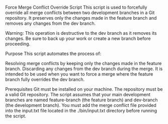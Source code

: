 Force Merge Conflict Override Script
This script is used to forcefully override all merge conflicts between two development branches in a Git repository. It preserves only the changes made in the feature branch and removes any changes from the dev branch.

Warning: This operation is destructive to the dev branch as it removes its changes. Be sure to back up your work or create a new branch before proceeding.

Purpose
This script automates the process of:

Resolving merge conflicts by keeping only the changes made in the feature branch.
Discarding any changes from the dev branch during the merge.
It is intended to be used when you want to force a merge where the feature branch fully overrides the dev branch.

Prerequisites
Git must be installed on your machine.
The repository must be a valid Git repository.
The script assumes that your main development branches are named feature-branch (the feature branch) and dev-branch (the development branch).
You must add the merge conflict file provided into the input.txt file located in the ./bin/input.txt directory before running the script.
